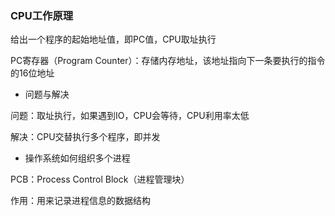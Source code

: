 
### CPU工作原理

给出一个程序的起始地址值，即PC值，CPU取址执行

PC寄存器（Program Counter）：存储内存地址，该地址指向下一条要执行的指令的16位地址

* 问题与解决

问题：取址执行，如果遇到IO，CPU会等待，CPU利用率太低

解决：CPU交替执行多个程序，即并发


* 操作系统如何组织多个进程

PCB：Process Control Block（进程管理块）

作用：用来记录进程信息的数据结构
